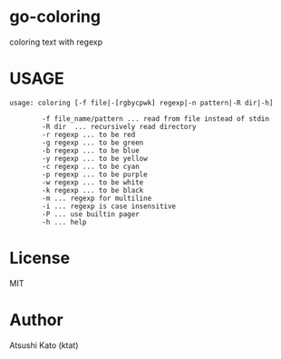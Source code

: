 # go-coloring

coloring text with regexp

# USAGE

```
usage: coloring [-f file|-[rgbycpwk] regexp|-n pattern|-R dir|-h]

        -f file_name/pattern ... read from file instead of stdin
        -R dir  ... recursively read directory
        -r regexp ... to be red
        -g regexp ... to be green
        -b regexp ... to be blue
        -y regexp ... to be yellow
        -c regexp ... to be cyan
        -p regexp ... to be purple
        -w regexp ... to be white
        -k regexp ... to be black
        -m ... regexp for multiline
        -i ... regexp is case insensitive
        -P ... use builtin pager
        -h ... help
```

# License

MIT

# Author

Atsushi Kato (ktat)
